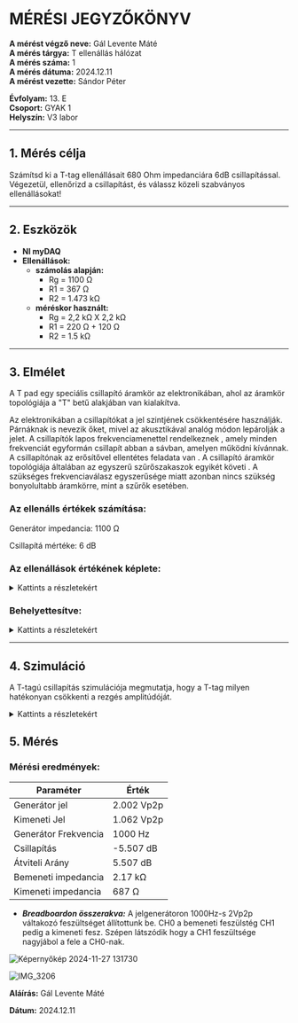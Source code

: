 # MÉRÉSI JEGYZŐKÖNYV

**A mérést végző neve:** Gál Levente Máté <br>
**A mérés tárgya:** T ellenállás hálózat <br>
**A mérés száma:**  1 <br>
**A mérés dátuma:**  2024.12.11 <br>
**A mérést vezette:** Sándor Péter <br>

**Évfolyam:** 13. E  
**Csoport:** GYAK 1  
**Helyszín:**   V3 labor

---

## 1. Mérés célja
Számítsd ki a T-tag ellenállásait 680 Ohm impedanciára 6dB csillapítással. Végezetül, ellenőrizd a csillapítást, és válassz közeli szabványos ellenállásokat!

---

## 2. Eszközök 
- **NI myDAQ** 
- **Ellenállások:**
  - **számolás alapján:**
    - Rg = 1100 Ω
    - R1 = 367 Ω
    - R2 = 1.473 kΩ
  - **méréskor használt:**
    - Rg = 2,2 kΩ X 2,2 kΩ
    - R1 = 220 Ω + 120 Ω
    - R2 = 1.5 kΩ
---

## 3. Elmélet
A T pad egy speciális csillapító áramkör az elektronikában, ahol az áramkör topológiája a "T" betű alakjában van kialakítva.

Az elektronikában a csillapítókat a jel szintjének csökkentésére használják. Párnáknak is nevezik őket, mivel az akusztikával analóg módon lepárolják a jelet. A csillapítók lapos frekvenciamenettel rendelkeznek , amely minden frekvenciát egyformán csillapít abban a sávban, amelyen működni kívánnak. A csillapítónak az erősítővel ellentétes feladata van . A csillapító áramkör topológiája általában az egyszerű szűrőszakaszok egyikét követi . A szükséges frekvenciaválasz egyszerűsége miatt azonban nincs szükség bonyolultabb áramkörre, mint a szűrők esetében.

<h3>Az ellenálls értékek számítása:</h3>
<p>Generátor impedancia: 1100 Ω</p>
<p>Csillapítá mértéke: 6 dB</p>

<h3>Az ellenállások értékének képlete:</h3>

<details>
  
<summary>Kattints a részletekért </summary>
<img src="https://raw.githubusercontent.com/leventegal/Tavkozeles/refs/heads/main/T%20ellenallas/images/390411458-6f1eb4c4-6b68-451b-8bc6-b52f0b87d846.png">

</details>

<h3>Behelyettesítve:</h3>

<details>
  
<summary>Kattints a részletekért </summary>
<img src="https://raw.githubusercontent.com/leventegal/Tavkozeles/refs/heads/main/T%20ellenallas/images/390398992-08469239-b31b-4f84-a100-24f94ad70c49.png">

</details>

---

## 4. Szimuláció
A T-tagú csillapítás szimulációja megmutatja, hogy a T-tag milyen hatékonyan csökkenti a rezgés amplitúdóját.



<details>
  
<summary>Kattints a részletekért </summary>
<a target="_blank" href="https://tinyurl.com/27rgeq6c">
<img src="https://raw.githubusercontent.com/leventegal/Tavkozeles/refs/heads/main/T%20ellenallas/images/390412208-da1cbba4-0042-4df3-a802-c5ea1a689f10.png">

</details>

</a>

## 5. Mérés

<h3>Mérési eredmények:</h3>

| Paraméter           | Érték |
|---------------------|-------|
| Generátor jel       | 2.002 Vp2p |
| Kimeneti Jel        | 1.062 Vp2p |
| Generátor Frekvencia| 1000 Hz |
| Csillapítás         | -5.507 dB |
| Átviteli Arány      | 5.507 dB |
| Bemeneti impedancia | 2.17 kΩ |
| Kimeneti impedancia | 687 Ω |   

- ***Breadboardon összerakva:***
  A jelgenerátoron 1000Hz-s 2Vp2p váltakozó feszültséget állítottunk be.
  CH0 a bemeneti feszülstég CH1 pedig a kimeneti fesz. Szépen látszódik hogy a CH1 feszültsége nagyjábol a fele a CH0-nak.

![Képernyőkép 2024-11-27 131730](https://github.com/user-attachments/assets/019d4817-a12e-40f1-b3f7-9943edb8771d)

![IMG_3206](https://github.com/user-attachments/assets/1eca01f4-fcb8-407b-a809-c1fc802ca057)

**Aláírás:** Gál Levente Máté

**Dátum:** 2024.12.11
